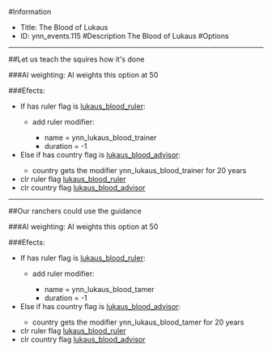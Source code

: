 #Information
 - Title: The Blood of Lukaus
 - ID: ynn_events.115
#Description
The Blood of Lukaus
#Options

___
##Let us teach the squires how it's done

###AI weighting:
AI weights this option at 50


###Efects:<ul><li>If has ruler flag is [lukaus_blood_ruler](../flags/lukaus_blood_ruler.md):</li><ul><li>add ruler modifier:</li><ul><li>name = ynn_lukaus_blood_trainer</li><li>duration = -1</li></ul></ul><li>Else if has country flag is [lukaus_blood_advisor](../flags/lukaus_blood_advisor.md):</li><ul><li>country gets the modifier ynn_lukaus_blood_trainer for 20 years</li></ul><li>clr ruler flag [lukaus_blood_ruler](../flags/lukaus_blood_ruler.md)</li><li>clr country flag [lukaus_blood_advisor](../flags/lukaus_blood_advisor.md)</li></ul>

___
##Our ranchers could use the guidance

###AI weighting:
AI weights this option at 50


###Efects:<ul><li>If has ruler flag is [lukaus_blood_ruler](../flags/lukaus_blood_ruler.md):</li><ul><li>add ruler modifier:</li><ul><li>name = ynn_lukaus_blood_tamer</li><li>duration = -1</li></ul></ul><li>Else if has country flag is [lukaus_blood_advisor](../flags/lukaus_blood_advisor.md):</li><ul><li>country gets the modifier ynn_lukaus_blood_tamer for 20 years</li></ul><li>clr ruler flag [lukaus_blood_ruler](../flags/lukaus_blood_ruler.md)</li><li>clr country flag [lukaus_blood_advisor](../flags/lukaus_blood_advisor.md)</li></ul>
